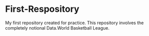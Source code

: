# First-Respository
My first repository created for practice. This repository involves the completely notional Data.World Basketball League.
